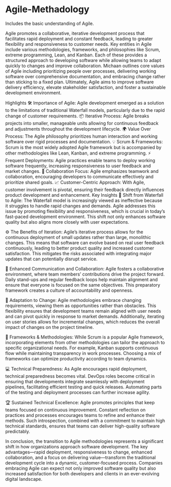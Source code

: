 # Agile-Methadology
Includes the basic understanding of Agile.


Agile promotes a collaborative, iterative development process that facilitates rapid deployment and constant feedback, leading to greater flexibility and responsiveness to customer needs. Key entities in Agile include various methodologies, frameworks, and philosophies like Scrum, extreme programming, Lean, and Kanban. Each of these provides a structured approach to developing software while allowing teams to adapt quickly to changes and improve collaboration. Michaan outlines core values of Agile including prioritizing people over processes, delivering working software over comprehensive documentation, and embracing change rather than sticking to a fixed plan. Ultimately, Agile aims to improve software delivery efficiency, elevate stakeholder satisfaction, and foster a sustainable development environment.

Highlights
🛠️ Importance of Agile: Agile development emerged as a solution to the limitations of traditional Waterfall models, particularly due to the rapid change of customer requirements.
📦 Iterative Process: Agile breaks projects into smaller, manageable units allowing for continuous feedback and adjustments throughout the development lifecycle.
🌍 Value Over Process: The Agile philosophy prioritizes human interaction and working software over rigid processes and documentation.
💡 Scrum & Frameworks: Scrum is the most widely adopted Agile framework but is accompanied by other methodologies like Lean, Kanban, and extreme programming.
⚡ Frequent Deployments: Agile practices enable teams to deploy working software frequently, increasing responsiveness to user feedback and market changes.
💬 Collaboration Focus: Agile emphasizes teamwork and collaboration, encouraging developers to communicate effectively and prioritize shared goals.
📈 Customer-Centric Approach: With Agile, customer involvement is pivotal, ensuring their feedback directly influences product development and enhancement.
Key Insights
🧠 Shift from Waterfall to Agile: The Waterfall model is increasingly viewed as ineffective because it struggles to handle rapid changes and demands. Agile addresses this issue by promoting flexibility and responsiveness, which is crucial in today’s fast-paced development environment. This shift not only enhances software quality but also aligns more closely with user expectations.

⚙️ The Benefits of Iteration: Agile’s iterative process allows for the continuous deployment of small updates rather than large, monolithic changes. This means that software can evolve based on real user feedback continuously, leading to better product quality and increased customer satisfaction. This mitigates the risks associated with integrating major updates that can potentially disrupt service.

🎯 Enhanced Communication and Collaboration: Agile fosters a collaborative environment, where team members’ contributions drive the project forward. Daily stand-ups and regular feedback loops help maintain alignment and ensure that everyone is focused on the same objectives. This preparatory framework creates a culture of accountability and openness.

🔄 Adaptation to Change: Agile methodologies embrace changing requirements, viewing them as opportunities rather than obstacles. This flexibility ensures that development teams remain aligned with user needs and can pivot quickly in response to market demands. Additionally, iterating on user stories allows for incremental changes, which reduces the overall impact of changes on the project timeline.

📆 Frameworks & Methodologies: While Scrum is a popular Agile framework, incorporating elements from other methodologies can tailor the approach to specific organizational needs. For example, Kanban supports continuous flow while maintaining transparency in work processes. Choosing a mix of frameworks can optimize productivity according to team dynamics.

💻 Technical Preparedness: As Agile encourages rapid deployment, technical preparedness becomes vital. DevOps roles become critical in ensuring that developments integrate seamlessly with deployment pipelines, facilitating efficient testing and quick releases. Automating parts of the testing and deployment processes can further increase agility.

🏆 Sustained Technical Excellence: Agile promotes principles that keep teams focused on continuous improvement. Constant reflection on practices and processes encourages teams to refine and enhance their methods. Such introspection, combined with a commitment to maintain high technical standards, ensures that teams can deliver high-quality software predictably.

In conclusion, the transition to Agile methodologies represents a significant shift in how organizations approach software development. The key advantages—rapid deployment, responsiveness to change, enhanced collaboration, and a focus on delivering value—transform the traditional development cycle into a dynamic, customer-focused process. Companies embracing Agile can expect not only improved software quality but also increased satisfaction for both developers and clients in an ever-evolving digital landscape.
